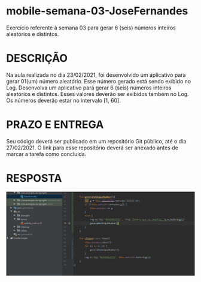 # mobile-semana-03-JoseFernandes
Exercício referente à semana 03 para gerar 6 (seis) números inteiros aleatórios e distintos.

# DESCRIÇÃO
Na aula realizada no dia 23/02/2021, foi desenvolvido um aplicativo para gerar 01(um) número
aleatório. Esse número gerado está sendo exibido no Log.
Desenvolva um aplicativo para gerar 6 (seis) números inteiros aleatórios e distintos. Esses valores
deverão ser exibidos também no Log. Os números deverão estar no intervalo [1, 60].

# PRAZO E ENTREGA
Seu código deverá ser publicado em um repositório Git público, até o dia 27/02/2021. O link para esse
repositório deverá ser anexado antes de marcar a tarefa como concluída.

# RESPOSTA
![print0][foto0]

[foto0]: <Resposta.png>
